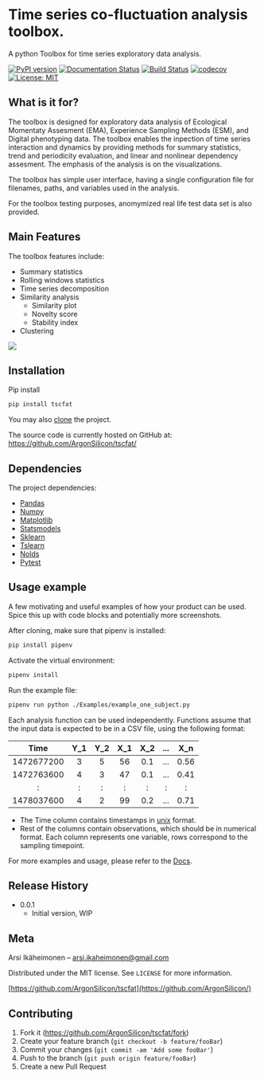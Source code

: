 # Time series co-fluctuation analysis toolbox.
A python Toolbox for time series exploratory data analysis.

[![PyPI version](https://badge.fury.io/py/tscfat.svg)](https://badge.fury.io/py/tscfat)
[![Documentation Status](https://readthedocs.org/projects/tscfat/badge/?version=latest)](https://tscfat.readthedocs.io/en/latest/)
[![Build Status](https://travis-ci.org/kevchn/travis-ci-pytest.svg?branch=master)](https://travis-ci.org/kevchn/travis-ci-pytest)
[![codecov](https://codecov.io/gh/ArgonSilicon/tscfat/branch/master/graph/badge.svg?token=6OG1W7LQPM)](https://codecov.io/gh/ArgonSilicon/tscfat)
[![License: MIT](https://img.shields.io/badge/License-MIT-green.svg)](https://opensource.org/licenses/MIT)


## What is it for?
The toolbox is designed for exploratory data analysis of Ecological Momentaty Assesment (EMA), Experience Sampling Methods (ESM), and Digital phenotyping data. The toolbox enables the inpection of time series interaction and dynamics by providing methods for summary statistics, trend and periodicity evaluation, and linear and nonlinear dependency assesment. The emphasis of the analysis is on the visualizations. 

The toolbox has simple user interface, having a single configuration file for filenames, paths, and variables used in the analysis.

For the toolbox testing purposes, anomymized real life test data set is also provided.

## Main Features
The toolbox features include:
* Summary statistics
* Rolling windows statistics
* Time series decomposition
* Similarity analysis
   * Similarity plot
   * Novelty score
   * Stability index
* Clustering

![](header.png)

## Installation

Pip install

```sh
pip install tscfat
```

You may also [clone](https://docs.github.com/en/github/creating-cloning-and-archiving-repositories/cloning-a-repository) the project.

The source code is currently hosted on GitHub at: <https://github.com/ArgonSilicon/tscfat/>


<!--
OS X & Linux:

```sh
pip install tscfat


Windows:

```sh
pip install tscfat
```
-->

## Dependencies
The project dependencies:
* [Pandas][pandas] 
* [Numpy][numpy]
* [Matplotlib][matplotlib]
* [Statsmodels][statsmodels]
* [Sklearn][sklearn]
* [Tslearn][tslearn]
* [Nolds][nolds]
* [Pytest][pytest]



## Usage example

A few motivating and useful examples of how your product can be used. Spice this up with code blocks and potentially more screenshots.

After cloning, make sure that pipenv is installed:
```sh
pip install pipenv
```
Activate the virtual environment:
```sh
pipenv install 
```
Run the example file:
```sh
pipenv run python ./Examples/example_one_subject.py
```
Each analysis function can be used independently. Functions assume that the input data is expected to be in a CSV file, using the following format:

| Time          | Y_1   | Y_2   | X_1   | X_2   | ...   | X_n   |
| :-----------: |:-----:|:-----:|:-----:|:-----:|:-----:|:-----:|
| 1472677200    |  3    | 5     | 56    |  0.1  | ...   | 0.56  |
| 1472763600    |  4    | 3     | 47    |  0.1  | ...   | 0.41  |
|   :           |  :    | :     |  :    |  :    | :     |   :   |
| 1478037600    |  4    | 2     | 99    |  0.2  | ...   | 0.71  |

* The Time column contains timestamps in [unix][unix] format.
* Rest of the columns contain observations, which should be in numerical format. Each column represents one variable, rows correspond to the sampling timepoint. 

For more examples and usage, please refer to the [Docs][docs].
<!--
## Development setup

Describe how to install all development dependencies and how to run an automated test-suite of some kind. Potentially do this for multiple platforms.

```sh
make install
npm test
```
-->

## Release History

* 0.0.1
    * Initial version, WIP

## Meta

Arsi Ikäheimonen – arsi.ikaheimonen@gmail.com

Distributed under the MIT license. See ``LICENSE`` for more information.

[https://github.com/ArgonSilicon/tscfat](https://github.com/ArgonSilicon/)

## Contributing

1. Fork it (<https://github.com/ArgonSilicon/tscfat/fork>)
2. Create your feature branch (`git checkout -b feature/fooBar`)
3. Commit your changes (`git commit -am 'Add some fooBar'`)
4. Push to the branch (`git push origin feature/fooBar`)
5. Create a new Pull Request

<!-- Markdown link & img dfn's 
[npm-image]: https://img.shields.io/npm/v/datadog-metrics.svg?style=flat-square
[npm-url]: https://npmjs.org/package/datadog-metrics
[npm-downloads]: https://img.shields.io/npm/dm/datadog-metrics.svg?style=flat-square
[travis-image]: https://img.shields.io/travis/dbader/node-datadog-metrics/master.svg?style=flat-square
[travis-url]: https://travis-ci.org/dbader/node-datadog-metrics -->
[docs]: https://tscfat.readthedocs.io/en/latest/index.html
[unix]: https://en.wikipedia.org/wiki/Unix_time
[pandas]: https://pandas.pydata.org/
[numpy]: https://numpy.org/
[matplotlib]: https://matplotlib.org/
[statsmodels]: https://www.statsmodels.org/stable/index.html
[sklearn]: https://scikit-learn.org/stable/
[tslearn]: https://tslearn.readthedocs.io/en/stable/
[nolds]: https://pypi.org/project/nolds/
[pytest]: https://docs.pytest.org/en/stable/
